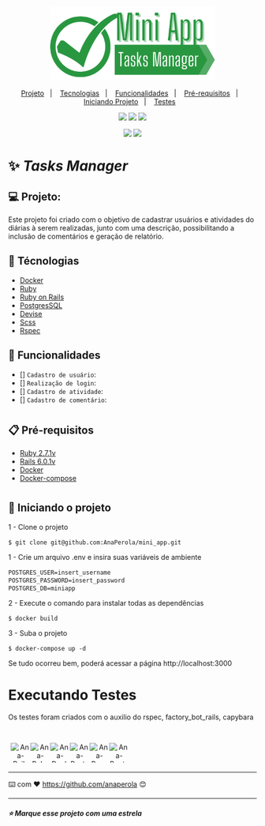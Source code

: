 <div align="center">
  <img height="150em" src="./app/assets/images/logo-miniapp.png" />
</div>

<p align="center">
  <a href="#-projeto">Projeto</a>&nbsp;&nbsp;&nbsp;|&nbsp;&nbsp;&nbsp;
  <a href="#-técnologias">Tecnologias</a>&nbsp;&nbsp;&nbsp;|&nbsp;&nbsp;&nbsp;
  <a href="#-funcionalidades">Funcionalidades</a>&nbsp;&nbsp;&nbsp;|&nbsp;&nbsp;&nbsp;
  <a href="#-pré-requisitos">Pré-requisitos</a>&nbsp;&nbsp;&nbsp;|&nbsp;&nbsp;&nbsp;
  <a href="#-iniciando-o-projeto">Iniciando Projeto</a>&nbsp;&nbsp;&nbsp;|&nbsp;&nbsp;&nbsp;
  <a href="#-executando-testes">Testes</a>&nbsp;&nbsp;&nbsp;
</p>

<p align="center">
  <img src="https://img.shields.io/badge/Ruby-CC342D?style=for-the-badge&logo=ruby&logoColor=white"/>
  <img src="https://img.shields.io/badge/Docker-2496ED?style=for-the-badge&logo=docker&logoColor=white"/>
  <img src="https://img.shields.io/badge/PostgreSQL-316192?style=for-the-badge&logo=postgresql&logoColor=white"/>
</p>
<p align="center">
  <img src="https://img.shields.io/static/v1?label=release-date&message=May-2022&color=orange"/>
  <img src="https://img.shields.io/static/v1?label=status&message=Development&color=green"/>  
</p>

# ✨ *Tasks Manager*

## 💻 Projeto:

Este projeto foi criado com o objetivo de cadastrar usuários e atividades do diárias à serem realizadas, junto com uma descrição, possibilitando a inclusão de comentários e geração de relatório.

## 🚀 Técnologias

- [Docker](https://www.docker.com/)
- [Ruby](https://www.ruby-lang.org/pt/)
- [Ruby on Rails](https://rubyonrails.org/)
- [PostgresSQL](https://www.postgresql.org/)
- [Devise](https://github.com/heartcombo/devise)
- [Scss](https://sass-lang.com/)
- [Rspec](https://rspec.info/)

## 🔨 Funcionalidades

- [] `Cadastro de usuário`: 
- [] `Realização de login`: 
- [] `Cadastro de atividade`: 
- [] `Cadastro de comentário`:
#

## 📋 Pré-requisitos

- [Ruby 2.7.1v](https://www.ruby-lang.org/pt/)
- [Rails 6.0.1v](https://rubyonrails.org/)
- [Docker](https://www.docker.com/)
- [Docker-compose](https://docs.docker.com/compose/)

# 
## 🔧 Iniciando o projeto

1 - Clone o projeto
```console
$ git clone git@github.com:AnaPerola/mini_app.git
```
1 - Crie um arquivo .env e insira suas variáveis de ambiente
```console
POSTGRES_USER=insert_username
POSTGRES_PASSWORD=insert_password
POSTGRES_DB=miniapp
```
2 - Execute o comando para instalar todas as dependências
```console
$ docker build
```
3 - Suba o projeto 
```console
$ docker-compose up -d
```
Se tudo ocorreu bem, poderá acessar a página http://localhost:3000

# Executando Testes

Os testes foram criados com o auxilio do rspec, factory_bot_rails, capybara
#

<div align="center" style="display:flex; padding:5px; ">
  <img
    alt="Ana-Rails" 
    style="height:40px; width:40px;"
    src="https://cdn.jsdelivr.net/gh/devicons/devicon/icons/rails/rails-plain.svg"
  >
  <img
    alt="Ana-Ruby"
    style="height:40px; width:40px;"
    src="https://cdn.jsdelivr.net/gh/devicons/devicon/icons/ruby/ruby-original.svg"
  />
  <img
    alt="Ana-Docker"
    style="height:40px; width:40px;"
    src="https://cdn.jsdelivr.net/gh/devicons/devicon/icons/docker/docker-original.svg" 
  />
  <img
    alt="Ana-PostgresSQL"
    style="height:40px; width:40px;"
    src="https://cdn.jsdelivr.net/gh/devicons/devicon/icons/postgresql/postgresql-original.svg" 
  />
  <img
    alt="Ana-Rspec"
    style="height:40px; width:40px;"
    src="https://cdn.jsdelivr.net/gh/devicons/devicon/icons/rspec/rspec-original.svg" 
  />
  <img
    alt="Ana-Bootstrap"
    style="height:40px; width:40px;"
    src="https://cdn.jsdelivr.net/gh/devicons/devicon/icons/bootstrap/bootstrap-original.svg" 
  />
</div>          

---
⌨️ com ❤️ https://github.com/anaperola 😊

---
##### ⭐ Marque esse projeto com uma estrela